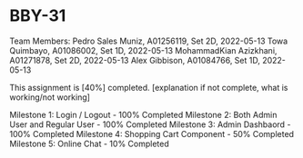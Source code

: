 # BBY-31

Team Members:
Pedro Sales Muniz, A01256119, Set 2D, 2022-05-13
Towa Quimbayo, A01086002, Set 1D, 2022-05-13
MohammadKian Azizkhani, A01271878, Set 2D, 2022-05-13
Alex Gibbison, A01084766, Set 1D, 2022-05-13

This assignment is [40%] completed.
[explanation if not complete, what is working/not
working]

Milestone 1: Login / Logout - 100% Completed
Milestone 2: Both Admin User and Regular User - 100% Completed
Milestone 3: Admin Dashbaord - 100% Completed
Milestone 4: Shopping Cart Component - 50% Completed
Milestone 5: Online Chat - 10% Completed

